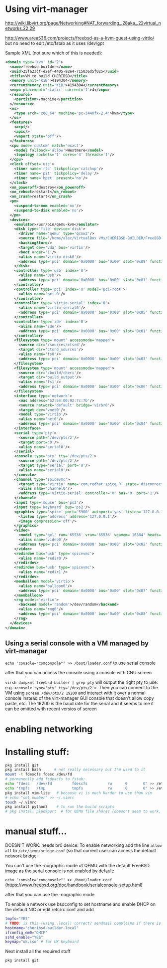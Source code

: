 # Using virt-manager

http://wiki.libvirt.org/page/Networking#NAT_forwarding_.28aka_.22virtual_networks.22.29

http://www.area536.com/projects/freebsd-as-a-kvm-guest-using-virtio/ but no need to edit /etc/fstab as it uses /dev/gpt

Sample XML (not sure which of this is needed):

```xml
<domain type='kvm' id='2'>
  <name>freebsd-builder</name>
  <uuid>25fa23cf-e2ef-4405-92e4-715036d5f025</uuid>
  <title>VM to build CHERIBSD</title>
  <memory unit='KiB'>4194304</memory>
  <currentMemory unit='KiB'>4194304</currentMemory>
  <vcpu placement='static' current='1'>4</vcpu>
  <resource>
    <partition>/machine</partition>
  </resource>
  <os>
    <type arch='x86_64' machine='pc-i440fx-2.4'>hvm</type>
  </os>
  <features>
    <acpi/>
    <apic/>
    <vmport state='off'/>
  </features>
  <cpu mode='custom' match='exact'>
    <model fallback='allow'>Westmere</model>
    <topology sockets='1' cores='4' threads='1'/>
  </cpu>
  <clock offset='utc'>
    <timer name='rtc' tickpolicy='catchup'/>
    <timer name='pit' tickpolicy='delay'/>
    <timer name='hpet' present='no'/>
  </clock>
  <on_poweroff>destroy</on_poweroff>
  <on_reboot>restart</on_reboot>
  <on_crash>restart</on_crash>
  <pm>
    <suspend-to-mem enabled='no'/>
    <suspend-to-disk enabled='no'/>
  </pm>
  <devices>
    <emulator>/usr/bin/qemu-kvm</emulator>
    <disk type='file' device='disk'>
      <driver name='qemu' type='qcow2'/>
      <source file='/home/alex/VirtualBox VMs/CHERIBSD-BUILDER/FreeBSD-10.2-RELEASE-amd64.qcow2'/>
      <backingStore/>
      <target dev='vda' bus='virtio'/>
      <boot order='1'/>
      <alias name='virtio-disk0'/>
      <address type='pci' domain='0x0000' bus='0x00' slot='0x09' function='0x0'/>
    </disk>
    <controller type='usb' index='0'>
      <alias name='usb'/>
      <address type='pci' domain='0x0000' bus='0x00' slot='0x01' function='0x2'/>
    </controller>
    <controller type='pci' index='0' model='pci-root'>
      <alias name='pci.0'/>
    </controller>
    <controller type='virtio-serial' index='0'>
      <alias name='virtio-serial0'/>
      <address type='pci' domain='0x0000' bus='0x00' slot='0x05' function='0x0'/>
    </controller>
    <controller type='ide' index='0'>
      <alias name='ide'/>
      <address type='pci' domain='0x0000' bus='0x00' slot='0x01' function='0x1'/>
    </controller>
    <filesystem type='mount' accessmode='mapped'>
      <source dir='/sources/ctsrd'/>
      <target dir='ctsrd_sources'/>
      <alias name='fs0'/>
      <address type='pci' domain='0x0000' bus='0x00' slot='0x03' function='0x0'/>
    </filesystem>
    <filesystem type='mount' accessmode='mapped'>
      <source dir='/build/cheri'/>
      <target dir='build_output'/>
      <alias name='fs1'/>
      <address type='pci' domain='0x0000' bus='0x00' slot='0x06' function='0x0'/>
    </filesystem>
    <interface type='network'>
      <mac address='52:54:00:92:7c:7b'/>
      <source network='default' bridge='virbr0'/>
      <target dev='vnet0'/>
      <model type='virtio'/>
      <alias name='net0'/>
      <address type='pci' domain='0x0000' bus='0x00' slot='0x04' function='0x0'/>
    </interface>
    <serial type='pty'>
      <source path='/dev/pts/2'/>
      <target port='0'/>
      <alias name='serial0'/>
    </serial>
    <console type='pty' tty='/dev/pts/2'>
      <source path='/dev/pts/2'/>
      <target type='serial' port='0'/>
      <alias name='serial0'/>
    </console>
    <channel type='spicevmc'>
      <target type='virtio' name='com.redhat.spice.0' state='disconnected'/>
      <alias name='channel0'/>
      <address type='virtio-serial' controller='0' bus='0' port='1'/>
    </channel>
    <input type='mouse' bus='ps2'/>
    <input type='keyboard' bus='ps2'/>
    <graphics type='spice' port='5900' autoport='yes' listen='127.0.0.1'>
      <listen type='address' address='127.0.0.1'/>
      <image compression='off'/>
    </graphics>
    <video>
      <model type='qxl' ram='65536' vram='65536' vgamem='16384' heads='1'/>
      <alias name='video0'/>
      <address type='pci' domain='0x0000' bus='0x00' slot='0x02' function='0x0'/>
    </video>
    <redirdev bus='usb' type='spicevmc'>
      <alias name='redir0'/>
    </redirdev>
    <redirdev bus='usb' type='spicevmc'>
      <alias name='redir1'/>
    </redirdev>
    <memballoon model='virtio'>
      <alias name='balloon0'/>
      <address type='pci' domain='0x0000' bus='0x00' slot='0x07' function='0x0'/>
    </memballoon>
    <rng model='virtio'>
      <backend model='random'>/dev/random</backend>
      <alias name='rng0'/>
      <address type='pci' domain='0x0000' bus='0x00' slot='0x08' function='0x0'/>
    </rng>
  </devices>
</domain>
```


## Using a serial console with a VM managed by virt-manager

`echo 'console="comconsole"' >> /boot/loader.conf` to use serial console

after that you can access the console using a console with GNU screen

`virsh dumpxml freebsd-builder | grep pty` will output the right pty to use:
e.g. `<console type='pty' tty='/dev/pts/2'>`. Then you can connect to the VM
using `screen /dev/pts/2 19200` and interact with it over a normal console
instead of the virt-manager GUI console that doesn't allow copy paste, etc.
The 19200 is the baud rate for the serial and it seems to me it can be omitted
with recent versios of screen





# enabling networking


# Installing stuff:


```bash
pkg install git
pkg install bash      # not really necessary but I'm used to it
mount -t fdescfs fdesc /dev/fd
# permanently add fsdescfs to fstab:
echo "fdesc   /dev/fd         fdescfs         rw      0       0" >> /etc/fstab
echo "tmpfs   /tmp            tmpfs           rw      0       0" >> /etc/fstab
pkg install vim-lite   # because vi is much harder to use than vim
# echo "set number" >> ~/.vimrc
touch ~/.vimrc
pkg install python3    # to run the build scripts
# pkg install plan9port  # for QEMU file shares (doesn't seem to work, I'll use nfs instead)
```



# manual stuff...

DOESN'T WORK: needs br0 device: To enable networking add the line `allow all` to `/etc/qemu/bridge.conf` (so that current user can access the default network bridge


You can't use the -nographic mode of QEMU with the default FreeBSD image as the serial console is not enabled by default:

`echo 'console="comconsole"' >> /boot/loader.conf` (https://www.freebsd.org/doc/handbook/serialconsole-setup.html)

after that you can use the -nographic mode

To enable a network use bsdconfig to set hostname and enable DHCP on the default NIC or edit /etc/rc.conf and add

```bash
tmpfs="YES"
# TODO: is this (using .local) correct? sendmail complains if there is no FQDN, or can I somehow stop sendmail from complaining?
hostname="cheribsd-builder.local"
ifconfig_em0="DHCP"
sshd_enable="YES"
keymap="uk.iso" # for UK keyboard
```

Next install all the required stuff
```
pkg install git

```